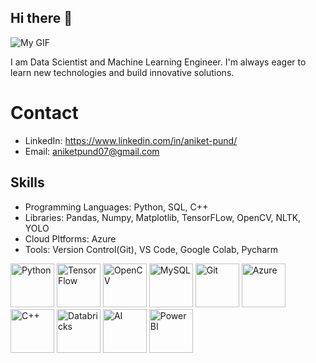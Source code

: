 ## Hi there 👋
![My GIF](https://github.com/aniketpund1807/aniket/blob/main/New%20GIF.gif)

I am Data Scientist and Machine Learning Engineer. I'm always eager to learn new technologies and build innovative solutions.

# Contact
* LinkedIn: https://www.linkedin.com/in/aniket-pund/
* Email: aniketpund07@gmail.com

## Skills
* Programming Languages: Python, SQL, C++
* Libraries: Pandas, Numpy, Matplotlib, TensorFLow, OpenCV, NLTK, YOLO
* Cloud Pltforms: Azure
* Tools: Version Control(Git), VS Code, Google Colab, Pycharm

<img src="https://imgcdn.stablediffusionweb.com/2024/10/8/4d96a4cd-90d1-4053-9b9b-aa3d03ba158a.jpg" alt="Python" width="70" height="70"> <img src="https://uxwing.com/wp-content/themes/uxwing/download/brands-and-social-media/google-tensorflow-icon.png" alt="TensorFlow" width="70" height="70"> <img src="https://static-00.iconduck.com/assets.00/opencv-icon-1657x2048-3wu3ib6x.png" alt="OpenCV" width="70" height="70"> <img src="https://upload.wikimedia.org/wikipedia/labs/8/8e/Mysql_logo.png" alt="MySQL" width="70" height="70">
<img src="https://static-00.iconduck.com/assets.00/git-icon-2048x2048-juzdf1l5.png" alt="Git" width="70" height="70">
<img src="https://encrypted-tbn0.gstatic.com/images?q=tbn:ANd9GcSuZr_fCzpvLkG7vOInbfb6wxGZwWdSfFxQEw&s" alt="Azure" width="70" height="70">
<img src="https://cdn-icons-png.flaticon.com/512/6132/6132222.png" alt="C++" width="70" height="70">
<img src="https://logowik.com/content/uploads/images/databricks6383.jpg" alt="Databricks" width="70" height="70">
<img src="https://encrypted-tbn0.gstatic.com/images?q=tbn:ANd9GcTJyzxULWngfNdWmVeMR7M3qFg5qSbJIadBDg&s" alt="AI" width="70" height="70">
<img src="https://its.ucr.edu/sites/default/files/styles/form_preview/public/powerbi%20logo%201.png?itok=yYXO-S-V" alt="PowerBI" width="70" height="70">






 


